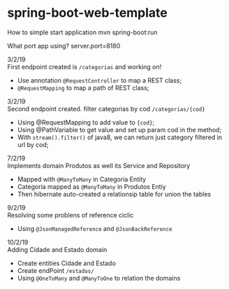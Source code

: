 # spring-boot-web-template

How to simple start application
mvn spring-boot:run

What port app using?
server.port=8180

3/2/19  
First endpoint created is <code>/categorias</code> and working on!
  - Use annotation <code>@RequestController</code> to map a REST class;
  - <code>@RequestMapping</code> to map a path of REST class;

3/2/19  
Second endpoint created. filter categorias by cod <code>/categorias/{cod}</code>
  - Using @RequestMapping to add value to <code>{cod}</code>;
  - Using @PathVariable to get value and set up param cod in the method;
  - With <code>stream().filter()</code> of java8, we can return just category filtered in url by cod;

7/2/19  
Implements domain Produtos as well its Service and Repository
  - Mapped with <code>@ManyToMany</code> in Categoria Entity
  - Categoria mapped as <code>@ManyToMany</code> in Produtos Entiy
  - Then hibernate auto-created a relationsip table for union the tables
  
9/2/19  
Resolving some problens of reference ciclic
  - Using <code>@JsonManagedReference</code> and <code>@JsonBackReference</code>
  
10/2/19  
Adding Cidade and Estado domain
  - Create entities Cidade and Estado
  - Create endPoint <code>/estados/</code>
  - Using <code>@OneToMany</code> and <code>@ManyToOne</code> to relation the domains
  

